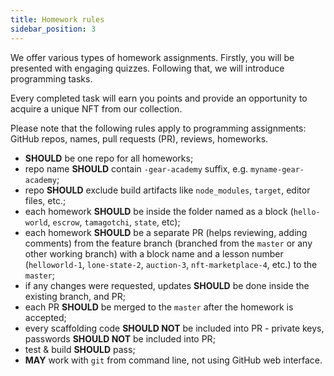 ```yaml
---
title: Homework rules
sidebar_position: 3
---
```


We offer various types of homework assignments. Firstly, you will be presented with engaging quizzes. Following that, we will introduce programming tasks.

Every completed task will earn you points and provide an opportunity to acquire a unique NFT from our collection.

Please note that the following rules apply to programming assignments: GitHub repos, names, pull requests (PR), reviews, homeworks.

<ul><li><b>SHOULD</b> be one repo for all homeworks;</li>
<li>repo name <b>SHOULD</b> contain <code>-gear-academy</code> suffix, e.g. <code>myname-gear-academy</code>;</li>
<li>repo <b>SHOULD</b> exclude build artifacts like <code>node_modules</code>, <code>target</code>, editor files, etc.;</li>
<li>each homework <b>SHOULD</b> be inside the folder named as a block (<code>hello-world</code>, <code>escrow</code>, <code>tamagotchi</code>, <code>state</code>, etc);</li>
<li>each homework <b>SHOULD</b> be a separate PR (helps reviewing, adding comments) from the feature branch (branched from the <code>master</code> or any other working branch) with a block name and a lesson number (<code>helloworld-1</code>, <code>lone-state-2</code>, <code>auction-3</code>, <code>nft-marketplace-4</code>, etc.) to the <code>master</code>;</li>
<li>if any changes were requested, updates <b>SHOULD</b> be done inside the existing branch, and PR;</li>
<li>each PR <b>SHOULD</b> be merged to the <code>master</code> after the homework is accepted;</li>
<li>every scaffolding code <b>SHOULD NOT</b> be included into PR
- private keys, passwords <b>SHOULD NOT</b> be included into PR;</li>
<li>test &amp; build <b>SHOULD</b> pass;</li>
<li><b>MAY</b> work with <code>git</code> from command line, not using GitHub web interface.</li></ul>
